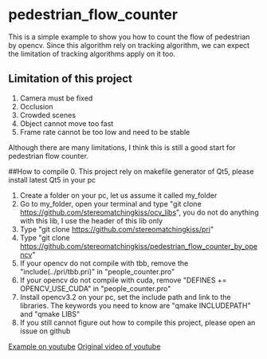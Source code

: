 # pedestrian_flow_counter

This is a simple example to show you how to count the flow of pedestrian by opencv.
Since this algorithm rely on tracking algorithm, we can expect the limitation of
tracking algorithms apply on it too.

## Limitation of this project

1. Camera must be fixed
2. Occlusion
3. Crowded scenes
4. Object cannot move too fast
5. Frame rate cannot be too low and need to be stable

Although there are many limitations, I think this is still a good start for pedestrian flow counter.

##How to compile
0. This project rely on makefile generator of Qt5, please install latest Qt5 in your pc
1. Create a folder on your pc, let us assume it called my_folder
2. Go to my_folder, open your terminal and type "git clone https://github.com/stereomatchingkiss/ocv_libs",
you do not do anything with this lib, I use the header of this lib only
3. Type "git clone https://github.com/stereomatchingkiss/pri"
4. Type "git clone https://github.com/stereomatchingkiss/pedestrian_flow_counter_by_opencv"
5. If your opencv do not compile with tbb, remove the "include(../pri/tbb.pri)" in "people_counter.pro"
6. If your opencv do not compile with cuda, remove "DEFINES += OPENCV_USE_CUDA" in "people_counter.pro"
7. Install opencv3.2 on your pc, set the include path and link to the libraries. The keywords you need to know 
are "qmake INCLUDEPATH" and "qmake LIBS"
8. If you still cannot figure out how to compile this project, please open an issue on github

[Example on youtube](https://www.youtube.com/watch?v=OpL0ivj0QRI)
[Original video of youtube](
https://mega.nz/#!w59VUCjI!qM5xMwFYK5_ZDYpM6YVlRGqG_Mrs9B9W6P3x2xmuYjk
)

